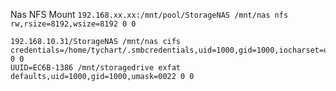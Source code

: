 Nas NFS Mount
`192.168.xx.xx:/mnt/pool/StorageNAS /mnt/nas nfs rw,rsize=8192,wsize=8192 0 0`

```
192.168.10.31/StorageNAS /mnt/nas cifs credentials=/home/tychart/.smbcredentials,uid=1000,gid=1000,iocharset=utf8,file_mode=0644,dir_mode=0755 0 0
UUID=EC6B-1386 /mnt/storagedrive exfat defaults,uid=1000,gid=1000,umask=0022 0 0
```
